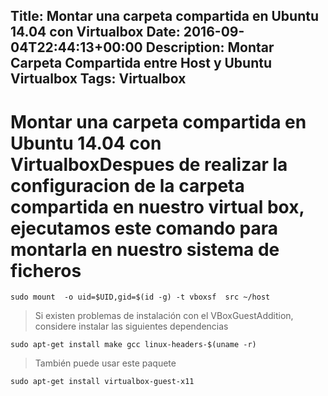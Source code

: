 Title: Montar una carpeta compartida en Ubuntu 14.04 con Virtualbox
Date: 2016-09-04T22:44:13+00:00
Description: Montar Carpeta Compartida entre Host y Ubuntu Virtualbox
Tags: Virtualbox
---
# Montar una carpeta compartida en Ubuntu 14.04 con VirtualboxDespues de realizar la configuracion de la carpeta compartida en nuestro virtual box, ejecutamos este comando para montarla en nuestro sistema de ficheros

```
sudo mount  -o uid=$UID,gid=$(id -g) -t vboxsf  src ~/host
```

> Si existen problemas de instalación con el VBoxGuestAddition, considere instalar las siguientes dependencias
```
sudo apt-get install make gcc linux-headers-$(uname -r)
```
> También puede usar este paquete
```
sudo apt-get install virtualbox-guest-x11
```